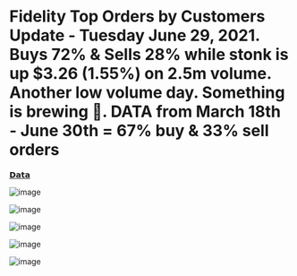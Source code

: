 Fidelity Top Orders by Customers Update - Tuesday June 29, 2021. Buys 72% & Sells 28% while stonk is up $3.26 (1.55%) on 2.5m volume. Another low volume day. Something is brewing 👀. DATA from March 18th - June 30th = 67% buy & 33% sell orders
===================================================================================================================================================================================================================================================

[𝗗𝗮𝘁𝗮](https://www.reddit.com/r/DDintoGME/search?q=flair_name%3A%22%F0%9D%97%97%F0%9D%97%AE%F0%9D%98%81%F0%9D%97%AE%22&restrict_sr=1)

![image](https://user-images.githubusercontent.com/82035192/127512876-a5944f3f-eecd-4ae3-bc56-d010c303a0e3.png)

![image](https://user-images.githubusercontent.com/82035192/127512917-95efb0db-7b99-4618-ba46-571cc9000871.png)

![image](https://user-images.githubusercontent.com/82035192/127512965-74050cd0-776c-4206-b180-6072499ed925.png)

![image](https://user-images.githubusercontent.com/82035192/127513001-1ccdae12-fafe-4056-a620-b50894897be6.png)

![image](https://user-images.githubusercontent.com/82035192/127513024-6070d7e7-47b2-4819-a569-f03d607a433d.png)

